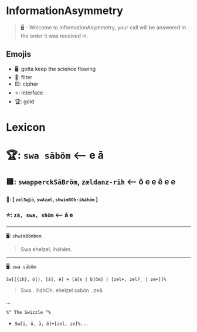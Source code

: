 # InformationAsymmetry
> 🖥️ - Welcome to InformationAsymmetry, your call will be answered in the order it was received in.

## Emojis
* 🖥️: gotta keep the science flowing
* 🌙: filter 
* 🟨: cipher
* ⭐: interface
* 🏆: gold 

# Lexicon

# 🏆:  `swa sābõm` <-- e ā
## 🟨: `swapperckSāBrõm`, `zældanz-rih` <-- õ e e ê e e
#### 🌙: [ `zelSq[ö`, `swAzæl`, `shwimBOh-iháhêm` ]
### ⭐: `zá, swa, shöm` <-- ā e

-----
🖥️: `shwimBömbom`
> Swa ehelzel, iháhêm.

-----
🖥️: `swa sābõm`

`Sw[[{ih}, ö|), [ā], ê] + [ā[s | b]õm] | [zel+, zel?_ | ze+]]%`
> Swa.. iháhOh. ehelzel sabön ..ze&

...
``` 
%^ The Swizzle ^%
```
* `Sw[i, ö, ā, ê]+[zel, ze]%... `
